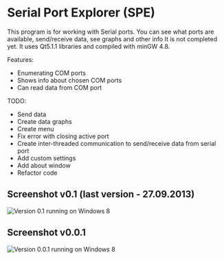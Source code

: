 Serial Port Explorer (SPE)
====================

This program is for working with Serial ports. You can see what ports are available, send/receive data, see graphs and other info
It is not completed yet.
It uses Qt5.1.1 libraries and compiled with minGW 4.8.

Features:
* Enumerating COM ports
* Shows info about chosen COM ports
* Can read data from COM port

TODO:
* Send data
* Create data graphs
* Create menu
* Fix error with closing active port
* Create inter-threaded communication to send/receive data from serial port
* Add custom settings
* Add about window
* Refactor code

## Screenshot v0.1 (last version - 27.09.2013)
![](http://i.imgur.com/rBcm9UU.png?1 "Version 0.1 running on Windows 8")

## Screenshot v0.0.1
![](http://i.imgur.com/TAmIu5E.png "Version 0.0.1 running on Windows 8")


